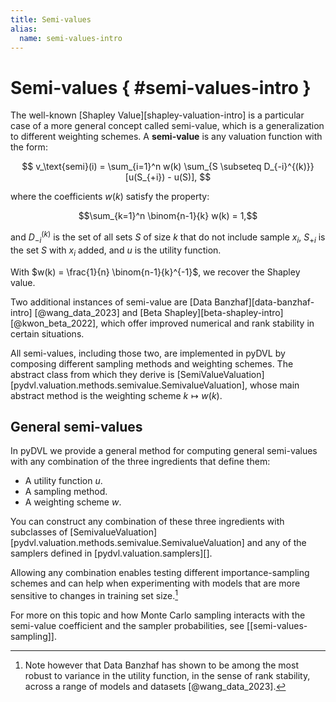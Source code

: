 ```yaml
---
title: Semi-values
alias:
  name: semi-values-intro
---
```


# Semi-values  { #semi-values-intro }

The well-known [Shapley Value][shapley-valuation-intro] is a particular case of a
more general concept called semi-value, which is a generalization to different
weighting schemes. A **semi-value** is any valuation function with the form:

$$
v_\text{semi}(i) = \sum_{i=1}^n w(k)
\sum_{S \subseteq D_{-i}^{(k)}} [u(S_{+i}) - u(S)],
$$

where the coefficients $w(k)$ satisfy the property:

$$\sum_{k=1}^n \binom{n-1}{k} w(k) = 1,$$

and $D_{-i}^{(k)}$ is the set of all sets $S$ of size $k$ that do not include
sample $x_i$, $S_{+i}$ is the set $S$ with $x_i$ added, and $u$ is the utility
function.

With $w(k) = \frac{1}{n} \binom{n-1}{k}^{-1}$, we recover the Shapley value.

Two additional instances of semi-value are [Data Banzhaf][data-banzhaf-intro]
[@wang_data_2023] and [Beta Shapley][beta-shapley-intro] [@kwon_beta_2022],
which offer improved numerical and rank stability in certain situations.

All semi-values, including those two, are implemented in pyDVL by composing
different sampling methods and weighting schemes. The abstract class from which
they derive is
[SemiValueValuation][pydvl.valuation.methods.semivalue.SemivalueValuation],
whose main abstract method is the weighting scheme $k \mapsto w(k)$.


## General semi-values

In pyDVL we provide a general method for computing general semi-values with any
combination of the three ingredients that define them:

- A utility function $u$.
- A sampling method.
- A weighting scheme $w$.

You can construct any combination of these three ingredients with subclasses of
[SemivalueValuation][pydvl.valuation.methods.semivalue.SemivalueValuation] and
any of the samplers defined in [pydvl.valuation.samplers][].

Allowing any combination enables testing different importance-sampling schemes
and can help when experimenting with models that are more sensitive to changes
in training set size.[^bzf-stability]

For more on this topic and how Monte Carlo sampling interacts with the
semi-value coefficient and the sampler probabilities, see [[semi-values-sampling]].


[^bzf-stability]: Note however that Data Banzhaf has shown to be among the most
    robust to variance in the utility function, in the sense of rank stability,
    across a range of models and datasets [@wang_data_2023].
